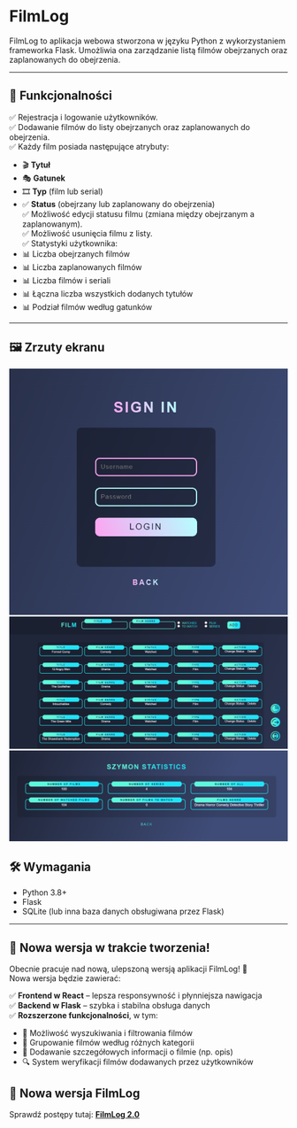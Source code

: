 # FilmLog 

FilmLog to aplikacja webowa stworzona w języku Python z wykorzystaniem frameworka Flask. Umożliwia ona zarządzanie listą filmów obejrzanych oraz zaplanowanych do obejrzenia.

---

## 📌 Funkcjonalności

✅ Rejestracja i logowanie użytkowników.  
✅ Dodawanie filmów do listy obejrzanych oraz zaplanowanych do obejrzenia.  
✅ Każdy film posiada następujące atrybuty:  
   - 🎬 **Tytuł**  
   - 🎭 **Gatunek**  
   - 🎞️ **Typ** (film lub serial)  
   - ✅ **Status** (obejrzany lub zaplanowany do obejrzenia)  
✅ Możliwość edycji statusu filmu (zmiana między obejrzanym a zaplanowanym).  
✅ Możliwość usunięcia filmu z listy.  
✅ Statystyki użytkownika:  
   - 📊 Liczba obejrzanych filmów  
   - 📊 Liczba zaplanowanych filmów  
   - 📊 Liczba filmów i seriali  
   - 📊 Łączna liczba wszystkich dodanych tytułów  
   - 📊 Podział filmów według gatunków  

---

## 🖼 Zrzuty ekranu

![Ekran logowania](./images/login.png)
![Ekran rejestracji](./images/filmPage.png)
![Lista zadań](./images/statistics.png)

## 🛠 Wymagania

- Python 3.8+
- Flask
- SQLite (lub inna baza danych obsługiwana przez Flask)

---

## 📢 Nowa wersja w trakcie tworzenia!

Obecnie pracuje nad nową, ulepszoną wersją aplikacji FilmLog! 🎉  
Nowa wersja będzie zawierać:  

✅ **Frontend w React** – lepsza responsywność i płynniejsza nawigacja  
✅ **Backend w Flask** – szybka i stabilna obsługa danych  
✅ **Rozszerzone funkcjonalności**, w tym:  
   - 🔎 Możliwość wyszukiwania i filtrowania filmów  
   - 📂 Grupowanie filmów według różnych kategorii  
   - 📝 Dodawanie szczegółowych informacji o filmie (np. opis)  
   - 🔍 System weryfikacji filmów dodawanych przez użytkowników  

## 🚀 Nowa wersja FilmLog
Sprawdź postępy tutaj: **[FilmLog 2.0](https://github.com/timon0420/Films-with-react)**